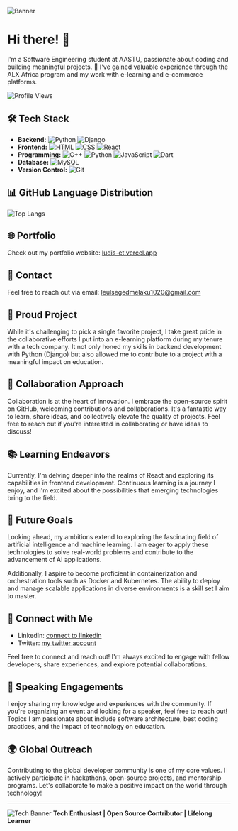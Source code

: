 ![Banner](https://cdn1.vogel.de/r1fX_nUF7bQAAGAQWE17CbDR59w=/fit-in/1000x0/p7i.vogel.de/wcms/9d/e0/9de0c6f0fcd9f328c533d415a3c4488e/0113286401.jpeg)


# Hi there! 👋

I'm a Software Engineering student at AASTU, passionate about coding and building meaningful projects. 🚀 I've gained valuable experience through the ALX Africa program and my work with e-learning and e-commerce platforms.

![Profile Views](https://komarev.com/ghpvc/?username=your-username&color=blue)

## 🛠️ Tech Stack
- **Backend:** ![Python](https://img.icons8.com/color/48/000000/python.png) ![Django](https://img.icons8.com/color/48/000000/django.png)
- **Frontend:** ![HTML](https://img.icons8.com/color/48/000000/html.png) ![CSS](https://img.icons8.com/color/48/000000/css.png) ![React](https://img.icons8.com/color/48/000000/react-native.png)
- **Programming:** ![C++](https://img.icons8.com/color/48/000000/c-plus-plus-logo.png) ![Python](https://img.icons8.com/color/48/000000/python.png) ![JavaScript](https://img.icons8.com/color/48/000000/javascript.png) ![Dart](https://img.icons8.com/color/48/000000/dart.png)
- **Database:** ![MySQL](https://img.icons8.com/ios/50/000000/mysql-logo.png)
- **Version Control:** ![Git](https://img.icons8.com/color/48/000000/git.png)


## 📊 GitHub Language Distribution
![Top Langs](https://github-readme-stats.vercel.app/api/top-langs/?username=Ludis-et&layout=compact&theme=radical)




## 🌐 Portfolio
Check out my portfolio website: [ludis-et.vercel.app](https://ludis-et.vercel.app)

## 📧 Contact
Feel free to reach out via email: [leulsegedmelaku1020@gmail.com](mailto:leulsegedmelaku1020@gmail.com)

## 🚀 Proud Project
While it's challenging to pick a single favorite project, I take great pride in the collaborative efforts I put into an e-learning platform during my tenure with a tech company. It not only honed my skills in backend development with Python (Django) but also allowed me to contribute to a project with a meaningful impact on education.

## 🤝 Collaboration Approach
Collaboration is at the heart of innovation. I embrace the open-source spirit on GitHub, welcoming contributions and collaborations. It's a fantastic way to learn, share ideas, and collectively elevate the quality of projects. Feel free to reach out if you're interested in collaborating or have ideas to discuss!

## 📚 Learning Endeavors
Currently, I'm delving deeper into the realms of React and exploring its capabilities in frontend development. Continuous learning is a journey I enjoy, and I'm excited about the possibilities that emerging technologies bring to the field.

## 🎯 Future Goals
Looking ahead, my ambitions extend to exploring the fascinating field of artificial intelligence and machine learning. I am eager to apply these technologies to solve real-world problems and contribute to the advancement of AI applications.

Additionally, I aspire to become proficient in containerization and orchestration tools such as Docker and Kubernetes. The ability to deploy and manage scalable applications in diverse environments is a skill set I aim to master.

## 🔗 Connect with Me
- LinkedIn: [connect to linkedin](https://www.linkedin.com/in/lulsgd/)
- Twitter: [my twitter account](https://twitter.com/lulsgd)

Feel free to connect and reach out! I'm always excited to engage with fellow developers, share experiences, and explore potential collaborations.

## 🎤 Speaking Engagements
I enjoy sharing my knowledge and experiences with the community. If you're organizing an event and looking for a speaker, feel free to reach out! Topics I am passionate about include software architecture, best coding practices, and the impact of technology on education.

## 🌍 Global Outreach
Contributing to the global developer community is one of my core values. I actively participate in hackathons, open-source projects, and mentorship programs. Let's collaborate to make a positive impact on the world through technology!

---

![Tech Banner](https://img.icons8.com/bubbles/50/000000/code.png) **Tech Enthusiast | Open Source Contributor | Lifelong Learner**

